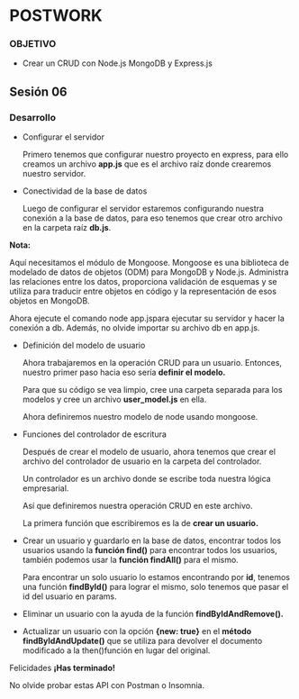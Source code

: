 # POSTWORK

### OBJETIVO

* Crear un CRUD con Node.js MongoDB y Express.js

## Sesión 06


### Desarrollo

* Configurar el servidor

    Primero tenemos que configurar nuestro proyecto en express, para ello creamos un archivo **app.js** que es el archivo raíz donde crearemos nuestro servidor.

* Conectividad de la base de datos

    Luego de configurar el servidor estaremos configurando nuestra conexión a la base de datos, para eso tenemos que crear otro archivo en la carpeta raíz **db.js**.

**Nota:**

Aquí necesitamos el módulo de Mongoose. Mongoose es una biblioteca de modelado de datos de objetos (ODM) para MongoDB y Node.js. Administra las relaciones entre los datos, proporciona validación de esquemas y se utiliza para traducir entre objetos en código y la representación de esos objetos en MongoDB.

Ahora ejecute el comando node app.jspara ejecutar su servidor y hacer la conexión a db. Además, no olvide importar su archivo db en app.js.

* Definición del modelo de usuario

    Ahora trabajaremos en la operación CRUD para un usuario. Entonces, nuestro primer paso hacia eso sería **definir el modelo.**

    Para que su código se vea limpio, cree una carpeta separada para los modelos y cree un archivo **user_model.js** en ella.

    Ahora definiremos nuestro modelo de node usando mongoose.

* Funciones del controlador de escritura

    Después de crear el modelo de usuario, ahora tenemos que crear el archivo del controlador de usuario en la carpeta del controlador.

    Un controlador es un archivo donde se escribe toda nuestra lógica empresarial.

    Así que definiremos nuestra operación CRUD en este archivo.

    La primera función que escribiremos es la de **crear un usuario.**

* Crear un usuario y guardarlo en la base de datos, encontrar todos los usuarios usando  la **función find()** para encontrar todos los usuarios, también podemos usar la **función findAll()** para el mismo.

    Para encontrar un solo usuario lo estamos encontrando por **id**, tenemos una función **findById()** para lograr el mismo, solo tenemos que pasar el id del usuario en params.

* Eliminar un usuario con la ayuda de la función **findByIdAndRemove().**

* Actualizar un usuario con la opción **{new: true}** en el **método findByIdAndUpdate()** que se utiliza para devolver el documento modificado a la then()función en lugar del original.

Felicidades **¡Has terminado!**

No olvide probar estas API con Postman o Insomnia.
